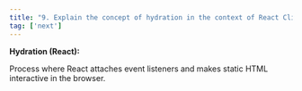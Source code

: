 ```yaml
---
title: "9. Explain the concept of hydration in the context of React Client Components?"
tag: ['next']
---
```


**Hydration (React):**

Process where React attaches event listeners and makes static HTML interactive in the browser.